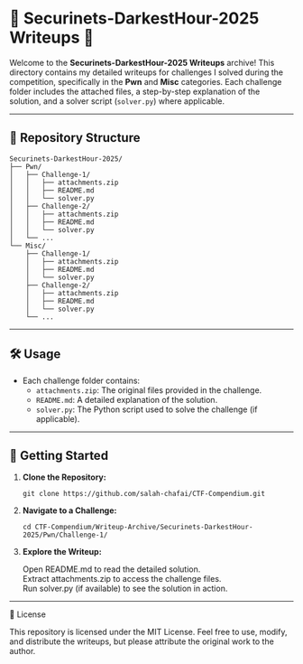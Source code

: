 # 🚩 Securinets-DarkestHour-2025 Writeups 🚩

Welcome to the **Securinets-DarkestHour-2025 Writeups** archive! This directory contains my detailed writeups for challenges I solved during the competition, specifically in the **Pwn** and **Misc** categories. Each challenge folder includes the attached files, a step-by-step explanation of the solution, and a solver script (`solver.py`) where applicable.

---

## 📂 Repository Structure
```
Securinets-DarkestHour-2025/
├── Pwn/
│   ├── Challenge-1/
│   │   ├── attachments.zip
│   │   ├── README.md
│   │   └── solver.py
│   ├── Challenge-2/
│   │   ├── attachments.zip
│   │   ├── README.md
│   │   └── solver.py
│   └── ...
└── Misc/
    ├── Challenge-1/
    │   ├── attachments.zip
    │   ├── README.md
    │   └── solver.py
    ├── Challenge-2/
    │   ├── attachments.zip
    │   ├── README.md
    │   └── solver.py
    └── ...
```
---

## 🛠️ Usage

- Each challenge folder contains:
  - `attachments.zip`: The original files provided in the challenge.
  - `README.md`: A detailed explanation of the solution.
  - `solver.py`: The Python script used to solve the challenge (if applicable).

---

## 🚀 Getting Started

1. **Clone the Repository:**
   ```
   git clone https://github.com/salah-chafai/CTF-Compendium.git
   ```
2. **Navigate to a Challenge:**
   ```
   cd CTF-Compendium/Writeup-Archive/Securinets-DarkestHour-2025/Pwn/Challenge-1/
   ```
3. **Explore the Writeup:**

   Open README.md to read the detailed solution.  
   Extract attachments.zip to access the challenge files.  
   Run solver.py (if available) to see the solution in action.

---

📜 License

This repository is licensed under the MIT License. Feel free to use, modify, and distribute the writeups, but please attribute the original work to the author.
